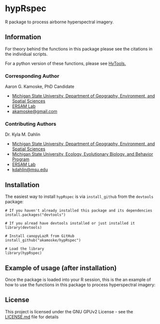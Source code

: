 # hypRspec

R package to process airborne hyperspectral imagery.

## Information

For theory behind the functions in this package please see the citations in the individual scripts. 

For a python version of these functions, please see [HyTools.](https://github.com/EnSpec/HyTools-sandbox)   

### Corresponding Author

Aaron G. Kamoske, PhD Candidate
   
  + [Michigan State University, Department of Geography, Environment, and Spatial Sciences](http://geo.msu.edu/)      
  + [ERSAM Lab](https://www.ersamlab.com/)   
  + akamoske@gmail.com

### Contributing Authors

Dr. Kyla M. Dahlin
  + [Michigan State University, Department of Geography, Environment, and Spatial Sciences](http://geo.msu.edu/)
  + [Michigan State University, Ecology, Evolutionary Biology, and Behavior Program](https://eebb.msu.edu/)
  + [ERSAM Lab](https://www.ersamlab.com/)
  + kdahlin@msu.edu
  
## Installation

The easiest way to install `hypRspec` is via `install_github` from the `devtools` package:

```
# If you haven't already installed this package and its dependencies
install.packages("devtools")

# If you alread have devtools installed or just installed it
library(devtools)

# Install canopyLazR from GitHub
install_github("akamoske/hypRspec")

# Load the library
library(hypRspec)
```

## Example of usage (after installation)

Once the package is loaded into your R session, this is the an example of how to use the functions in this package
to process hyperspectral imagery:

## License

This project is licensed under the GNU GPUv2 License - see the [LICENSE.md](LICENSE.md) file for details

